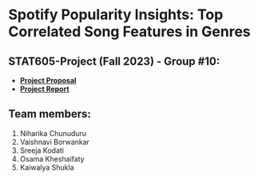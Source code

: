 # Spotify Popularity Insights: Top Correlated Song Features in Genres

## STAT605-Project (Fall 2023) - Group #10:

+ __[Project Proposal]([https://niharika-chunduru.github.io/STAT605-Project/project-proposal](https://niharika-chunduru.github.io/Spotify-Song-Feature-Analysis/project-proposal))__
+ __[Project Report]([https://niharika-chunduru.github.io/STAT605-Project/project-report](https://niharika-chunduru.github.io/Spotify-Song-Feature-Analysis/project-report))__

## Team members:
1. Niharika Chunuduru
2. Vaishnavi Borwankar
3. Sreeja Kodati
4. Osama Kheshaifaty
5. Kaiwalya Shukla
